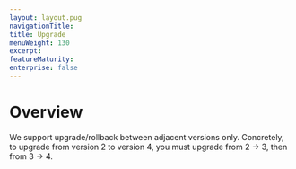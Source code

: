 ```yaml
---
layout: layout.pug
navigationTitle: 
title: Upgrade
menuWeight: 130
excerpt:
featureMaturity:
enterprise: false
---
```

<!-- This source repo for this topic is https://github.com/mesosphere/dcos-commons -->


# Overview
We support upgrade/rollback between adjacent versions only. Concretely, to upgrade from version 2 to version 4, you must upgrade from 2 -> 3, then from 3 -> 4.
